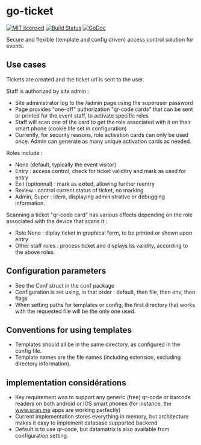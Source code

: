 
# go-ticket

[![MIT licensed](https://img.shields.io/badge/license-MIT-blue.svg)](https://raw.githubusercontent.com/xavier268/go-ticket/master/LICENSE) [![Build Status](https://travis-ci.com/xavier268/go-ticket.svg?branch=master)](https://travis-ci.com/xavier268/go-ticket)  [![GoDoc](https://godoc.org/github.com/xavier268/go-ticket?status.svg)](https://godoc.org/github.com/xavier268/go-ticket)

Secure and flexible (template and config driven) access control solution for events.

## Use cases

Tickets are created and the ticket url is sent to the user.

Staff is authorized by site admin :

* Site administrator log to the /admin page using the superuser password
* Page provides "one-off" authorization "qr-code cards" that can be sent or printed for the event staff, to activate specific roles
* Staff will scan one of the card to get the role associated with it on their smart phone (cookie life set in configuration)
* Currently, for security reasons, role activation cards can only be used once. Admin can generate as many unique activation cards as needed.

Roles include :

* None (default, typically the event visitor)
* Entry : access control, check for ticket validitry and mark as used for entry
* Exit (optionnal) : mark as exited, allowing further reentry
* Review : control current status of ticket, no marking
* Admin, Super : idem, displaying administrative or debugging information.

Scanning a ticket "qr-code card" has various effects depending on the role associated with the device that scans it :

* Role None : diplay ticket in graphical form, to be printed or shown upon entry
* Other staff roles : process ticket and displays its validity, according to the above roles.

## Configuration parameters

* See the Conf struct in the conf package
* Configuration is set using, in that order : default, then file, then env, then flags
* When setting paths for templates or config, the first directory that works with the requested file 
will be the only one used.

## Conventions for using templates

* Templates should all be in the same directory, as configured in the config file.
* Template names are the file names (including extension, excluding directory information).

## implementation considérations

* Key requirement was to support any generic (free) qr-code or barcode readers on both android or IOS smart phones (for instance, the www.scan.me apps are working perfectly)
* Current implementation stores everything in memory, but architecture makes it easy to implement database supported backend
* Default is to use qr-code, but datamatrix is also available from configuration setting.

